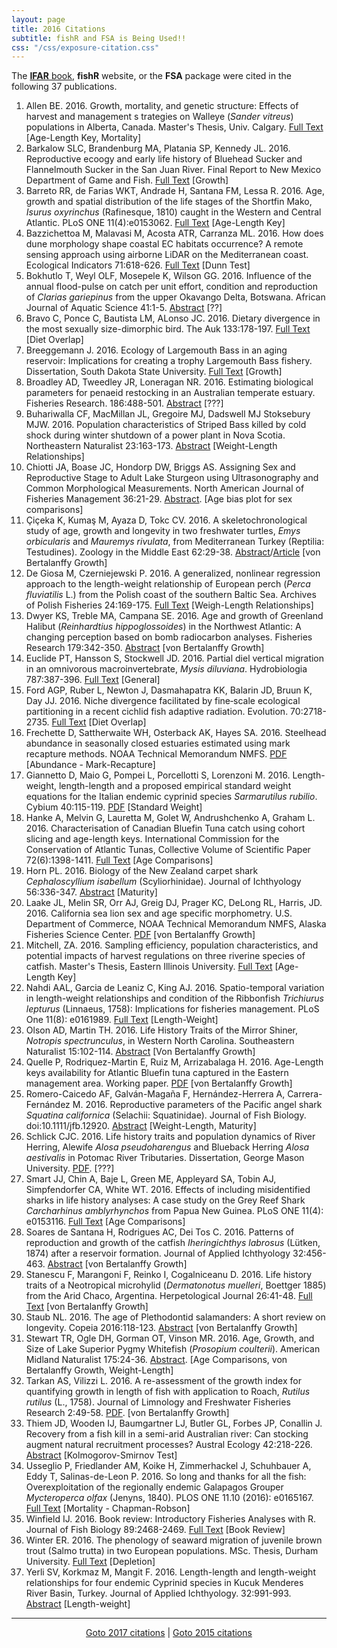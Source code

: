 ```yaml
---
layout: page
title: 2016 Citations
subtitle: fishR and FSA is Being Used!!
css: "/css/exposure-citation.css"
---
```


The [**IFAR** book](http://derekogle.com/IFAR/), **fishR** website, or the **FSA** package were cited in the following <span id="contact-div">37</span> publications.

1. Allen BE. 2016. Growth, mortality, and genetic structure: Effects of harvest and management s
trategies on Walleye (*Sander vitreus*) populations in Alberta, Canada. Master's Thesis, Univ. Calgary. [Full Text](http://theses.ucalgary.ca/jspui/bitstream/11023/3004/3/ucalgary_2016_allen_brandon.pdf) [Age-Length Key, Mortality]
1. Barkalow SLC, Brandenburg MA, Platania SP, Kennedy JL. 2016. Reproductive ecoogy and early life history of Bluehead Sucker and Flannelmouth Sucker in the San Juan River. Final Report to New Mexico Department of Game and Fish. [Full Text](http://www.wildlife.state.nm.us/download/conservation/share-with-wildlife/reports/2015/Reproductive-Ecology-and-Early-Life-History-of-Bluehead-Sucker-and-Flannelmouth-Sucker-in-San-Juan-River-_-American-Southwest-Ichthyological.pdf) [Growth]
1. Barreto RR, de Farias WKT, Andrade H, Santana FM, Lessa R. 2016. Age, growth and spatial distribution of the life stages of the Shortfin Mako, *Isurus oxyrinchus* (Rafinesque, 1810) caught in the Western and Central Atlantic. PLoS ONE 11(4):e0153062. [Full Text](http://journals.plos.org/plosone/article?id=10.1371/journal.pone.0153062) [Age-Length Key]
1. Bazzichettoa M, Malavasi M, Acosta ATR, Carranza ML. 2016. How does dune morphology shape coastal EC habitats occurrence? A remote sensing approach using airborne LiDAR on the Mediterranean coast. Ecological Indicators 71:618-626. [Full Text](https://www.researchgate.net/publication/306082769_How_does_dune_morphology_shape_coastal_EC_habitats_occurrence_A_remote_sensing_approach_using_airborne_LiDAR_on_the_Mediterranean_coast) [Dunn Test]
1. Bokhutlo T, Weyl OLF, Mosepele K, Wilson GG. 2016. Influence of the annual flood-pulse on catch per unit effort, condition and reproduction of *Clarias gariepinus* from the upper Okavango Delta, Botswana. African Journal of Aquatic Science 41:1-5. [Abstract](http://www.tandfonline.com/doi/abs/10.2989/16085914.2016.1138279) [??]
1. Bravo C, Ponce C, Bautista LM, ALonso JC. 2016. Dietary divergence in the most sexually size-dimorphic bird. The Auk 133:178-197. [Full Text](https://www.researchgate.net/profile/Carolina_Bravo/publication/293013732_Dietary_divergence_in_the_most_sexually_size-dimorphic_bird/links/56fd098308aeb723f15d4d2c.pdf) [Diet Overlap]
1. Breeggemann J. 2016. Ecology of Largemouth Bass in an aging reservoir: Implications for creating a trophy Largemouth Bass fishery. Dissertation, South Dakota State University. [Full Text](http://openprairie.sdstate.edu/cgi/viewcontent.cgi?article=2069&context=etd) [Growth]
1. Broadley AD, Tweedley JR, Loneragan NR. 2016. Estimating biological parameters for penaeid restocking in an Australian temperate estuary. Fisheries Research. 186:488-501. [Abstract](http://www.sciencedirect.com/science/article/pii/S0165783616303009) [???]
1. Buhariwalla CF, MacMillan JL, Gregoire MJ, Dadswell MJ Stoksebury MJW. 2016. Population characteristics of Striped Bass killed by cold shock during winter shutdown of a power plant in Nova Scotia. Northeastern Naturalist 23:163-173. [Abstract](http://www.bioone.org/doi/abs/10.1656/045.023.0113) [Weight-Length Relationships]
1. Chiotti JA, Boase JC, Hondorp DW, Briggs AS. Assigning Sex and Reproductive Stage to Adult Lake Sturgeon using Ultrasonography and Common Morphological Measurements. North American Journal of Fisheries Management 36:21-29. [Abstract](http://www.tandfonline.com/doi/abs/10.1080/02755947.2015.1103823). [Age bias plot for sex comparisons]
1. Çiçeka K, Kumaş M, Ayaza D, Tokc CV. 2016. A skeletochronological study of age, growth and longevity in two freshwater turtles, *Emys orbicularis* and *Mauremys rivulata*, from Mediterranean Turkey (Reptilia: Testudines). Zoology in the Middle East 62:29-38. [Abstract](http://www.tandfonline.com/doi/abs/10.1080/09397140.2016.1144277)/[Article](https://www.researchgate.net/publication/293827479_A_skeletochronological_study_of_age_growth_and_longevity_in_two_freshwater_turtles_Emys_orbicularis_and_Mauremys_rivulata_from_Mediterranean_Turkey_Reptilia_Testudines) [von Bertalanffy Growth]
1. De Giosa M, Czerniejewski P. 2016. A generalized, nonlinear regression approach to the length-weight relationship of European perch (*Perca fluviatilis* L.) from the Polish coast of the southern Baltic Sea. Archives of Polish Fisheries 24:169-175. [Full Text](http://www.infish.com.pl/wydawnictwo/Archives/Fasc/work_pdf/Vol24Fasc4/Vol24Fasc4_w01.pdf) [Weigh-Length Relationships]
1. Dwyer KS, Treble MA, Campana SE. 2016. Age and growth of Greenland Halibut (*Reinhardtius hippoglossoides*) in the Northwest Atlantic: A changing perception based on bomb radiocarbon analyses. Fisheries Research 179:342-350. [Abstract](http://www.sciencedirect.com/science/article/pii/S0165783616300169) [von Bertalanffy Growth]
1. Euclide PT, Hansson S, Stockwell JD. 2016. Partial diel vertical migration in an omnivorous macroinvertebrate, *Mysis diluviana*. Hydrobiologia 787:387-396. [Full Text](http://link.springer.com/article/10.1007/s10750-016-2982-5) [General]
1. Ford AGP, Ruber L, Newton J, Dasmahapatra KK, Balarin JD, Bruun K, Day JJ. 2016. Niche divergence facilitated by fine‐scale ecological partitioning in a recent cichlid fish adaptive radiation. Evolution. 70:2718-2735. [Full Text](http://onlinelibrary.wiley.com/doi/10.1111/evo.13072/pdf) [Diet Overlap]
1. Frechette D, Sattherwaite WH, Osterback AK, Hayes SA. 2016. Steelhead abundance in seasonally closed estuaries estimated using mark recapture methods. NOAA Technical Memorandum NMFS. [PDF](https://www.researchgate.net/profile/William_Satterthwaite/publication/299657318_Steelhead_abundance_in_seasonally_closed_estuaries_estimated_using_mark_recapture_methods/links/5703e62708ae13eb88b683e1.pdf) [Abundance - Mark-Recapture] 
1. Giannetto D, Maio G, Pompei L, Porcellotti S, Lorenzoni M. 2016. Length-weight, length-length and a proposed empirical standard weight equations for the Italian endemic cyprinid species *Sarmarutilus rubilio*. Cybium 40:115-119. [PDF](https://www.researchgate.net/profile/Daniela_Giannetto/publication/303278340_Length-weight_length-length_and_a_proposed_empirical_standard_weight_equations_for_the_Italian_endemic_cyprinid_species_Sarmarutilus_rubilio/links/573ad3dc08ae9ace840e09a1.pdf)  [Standard Weight]
1. Hanke A, Melvin G, Lauretta M, Golet W, Andrushchenko A, Graham L. 2016. Characterisation of Canadian Bluefin Tuna catch using cohort slicing and age-length keys. International Commission for the Conservation of Atlantic Tunas, Collective Volume of Scientific Paper 72(6):1398-1411. [Full Text](https://www.iccat.int/Documents/CVSP/CV072_2016/n_6/CV072061398.pdf) [Age Comparisons]
1. Horn PL. 2016. Biology of the New Zealand carpet shark *Cephaloscyllium isabellum* (Scyliorhinidae). Journal of Ichthyology 56:336-347. [Abstract](http://link.springer.com/article/10.1134/S0032945216030048) [Maturity]
1. Laake JL, Melin SR, Orr AJ, Greig DJ, Prager KC, DeLong RL, Harris, JD. 2016. California sea lion sex and age specific morphometry. U.S. Department of Commerce, NOAA Technical Memorandum NMFS, Alaska Fisheries Science Center. [PDF](http://www.afsc.noaa.gov/Publications/AFSC-TM/NOAA-TM-AFSC-312.pdf)  [von Bertalanffy Growth]
1. Mitchell, ZA. 2016. Sampling efficiency, population characteristics, and potential impacts of harvest regulations on three riverine species of catfish. Master's Thesis, Eastern Illinois University. [Full Text](http://thekeep.eiu.edu/cgi/viewcontent.cgi?article=3492&context=theses) [Age-Length Key]
1. Nahdi AAL, Garcia de Leaniz C, King AJ. 2016. Spatio-temporal variation in length-weight relationships and condition of the Ribbonfish *Trichiurus lepturus* (Linnaeus, 1758): Implications for fisheries management. PLoS One 11(8): e0161989. [Full Text](http://journals.plos.org/plosone/article?id=10.1371/journal.pone.0161989) [Length-Weight]
1. Olson AD, Martin TH. 2016. Life History Traits of the Mirror Shiner, *Notropis spectrunculus*, in Western North Carolina. Southeastern Naturalist 15:102-114. [Abstract](http://www.bioone.org/doi/abs/10.1656/058.015.0108) [Von Bertalanffy Growth]
1. Quelle P, Rodriquez-Martin E, Ruiz M, Arrizabalaga H. 2016. Age-Length keys availability for Atlantic Bluefin tuna captured in the Eastern management area. Working paper. [PDF](https://www.researchgate.net/publication/311724863_Age-Length_keys_avilability_for_Atlantic_Bluefin_tuna_captured_in_the_Eastern_management_area) [von Bertalanffy Growth]
1. Romero-Caicedo AF, Galván-Magaña F, Hernández-Herrera A, Carrera-Fernández M. 2016. Reproductive parameters of the Pacific angel shark *Squatina californica* (Selachii: Squatinidae). Journal of Fish Biology. doi:10.1111/jfb.12920. [Abstract](http://onlinelibrary.wiley.com/doi/10.1111/jfb.12920/full) [Weight-Length, Maturity]
1. Schlick CJC. 2016. Life history traits and population dynamics of River Herring, Alewife *Alosa pseudoharengus* and Blueback Herring *Alosa aestivalis* in Potomac River Tributaries. Dissertation, George Mason University. [PDF](http://search.proquest.com/openview/f8cdd1beebe188b4751776c58611a79e/1?pq-origsite=gscholar&cbl=18750&diss=y). [???]
1. Smart JJ, Chin A, Baje L, Green ME, Appleyard SA, Tobin AJ, Simpfendorfer CA, White WT. 2016. Effects of including misidentified sharks in life history analyses: A case study on the Grey Reef Shark *Carcharhinus amblyrhynchos* from Papua New Guinea. PLoS ONE 11(4): e0153116. [Full Text](http://journals.plos.org/plosone/article?id=10.1371/journal.pone.0153116) [Age Comparisons]
1. Soares de Santana H, Rodrigues AC, Dei Tos C. 2016. Patterns of reproduction and growth of the catfish *Iheringichthys labrosus* (Lütken, 1874) after a reservoir formation. Journal of Applied Ichthyology 32:456-463. [Abstract](http://onlinelibrary.wiley.com/doi/10.1111/jai.13059/abstract;jsessionid=55A28F85C697F3BE7C4F8720364F8D77.f04t04) [von Bertalanffy Growth]
1. Stanescu F, Marangoni F, Reinko I, Cogalniceanu D. 2016. Life history traits of a Neotropical microhylid (*Dermatonotus muelleri*, Boettger 1885) from the Arid Chaco, Argentina. Herpetological Journal 26:41-48. [Full Text](http://www.ingentaconnect.com/content/bhs/thj/2016/00000026/00000001/art00006?crawler=true) [von Bertalanffy Growth]
1. Staub NL. 2016. The age of Plethodontid salamanders: A short review on longevity. Copeia 2016:118-123. [Abstract](http://www.asihcopeiaonline.org/doi/abs/10.1643/OT-14-200) [von Bertalanffy Growth] 
1. Stewart TR, Ogle DH, Gorman OT, Vinson MR. 2016. Age, Growth, and Size of Lake Superior Pygmy Whitefish (*Prosopium coulterii*). American Midland Naturalist 175:24-36. [Abstract](http://www.bioone.org/doi/10.1674/amid-175-01-24-36.1). [Age Comparisons, von Bertalanffy Growth, Weight-Length]
1. Tarkan AS, Vilizzi L. 2016. A re-assessment of the growth index for quantifying growth in length of fish with application to Roach, *Rutilus rutilus* (L., 1758). Journal of Limnology and Freshwater Fisheries Research 2:49-58. [PDF](http://scholar.google.com/scholar_url?url=http://www.limnofish.org/article/download/5000127509/5000163990&hl=en&sa=X&scisig=AAGBfm2aCE3ZOH8I5CRXS40YGWKezUigDQ&nossl=1&oi=scholaralrt). [von Bertalanffy Growth]
1. Thiem JD, Wooden IJ, Baumgartner LJ, Butler GL, Forbes JP, Conallin J. Recovery from a fish kill in a semi-arid Australian river: Can stocking augment natural recruitment processes? Austral Ecology 42:218-226. [Abstract](http://onlinelibrary.wiley.com/doi/10.1111/aec.12424/full)  [Kolmogorov-Smirnov Test]
1. Usseglio P, Friedlander AM, Koike H, Zimmerhackel J, Schuhbauer A, Eddy T, Salinas-de-Leon P. 2016. So long and thanks for all the fish: Overexploitation of the regionally endemic Galapagos Grouper *Mycteroperca olfax* (Jenyns, 1840). PLOS ONE 11.10 (2016): e0165167. [Full Text](http://journals.plos.org/plosone/article?id=10.1371/journal.pone.0165167) [Mortality - Chapman-Robson]
1. Winfield IJ. 2016. Book review: Introductory Fisheries Analyses with R. Journal of Fish Biology 89:2468-2469. [Full Text](http://derekogle.com/IFAR/reviews/Winfield-2016-Journal_of_Fish_Biology.pdf) [Book Review] 
1. Winter ER. 2016. The phenology of seaward migration of juvenile brown trout (Salmo trutta) in two European populations. MSc. Thesis, Durham University. [Full Text](http://etheses.dur.ac.uk/11544) [Depletion]
1. Yerli SV, Korkmaz M, Mangit F. 2016. Length-length and length-weight relationships for four endemic Cyprinid species in Kucuk Menderes River Basin, Turkey. Journal of Applied Ichthyology. 32:991-993. [Abstract](http://onlinelibrary.wiley.com/doi/10.1111/jai.13133/abstract) [Length-weight]

-----
<p style="text-align: center;"><a href="exposure-citations17.html">Goto 2017 citations</a> | <a href="exposure-citations15.html">Goto 2015 citations</a></p>
